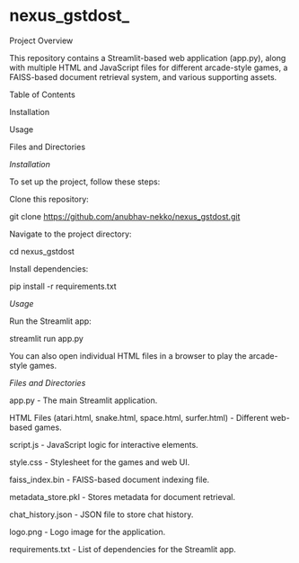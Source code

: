 # nexus_gstdost_

Project Overview

This repository contains a Streamlit-based web application (app.py), along with multiple HTML and JavaScript files for different arcade-style games, a FAISS-based document retrieval system, and various supporting assets.

Table of Contents

Installation

Usage

Files and Directories



*Installation*

To set up the project, follow these steps:

Clone this repository:

git clone https://github.com/anubhav-nekko/nexus_gstdost.git

Navigate to the project directory:

cd nexus_gstdost

Install dependencies:

pip install -r requirements.txt

*Usage*

Run the Streamlit app:

streamlit run app.py

You can also open individual HTML files in a browser to play the arcade-style games.

*Files and Directories*

app.py - The main Streamlit application.

HTML Files (atari.html, snake.html, space.html, surfer.html) - Different web-based games.

script.js - JavaScript logic for interactive elements.

style.css - Stylesheet for the games and web UI.

faiss_index.bin - FAISS-based document indexing file.

metadata_store.pkl - Stores metadata for document retrieval.

chat_history.json - JSON file to store chat history.

logo.png - Logo image for the application.

requirements.txt - List of dependencies for the Streamlit app.